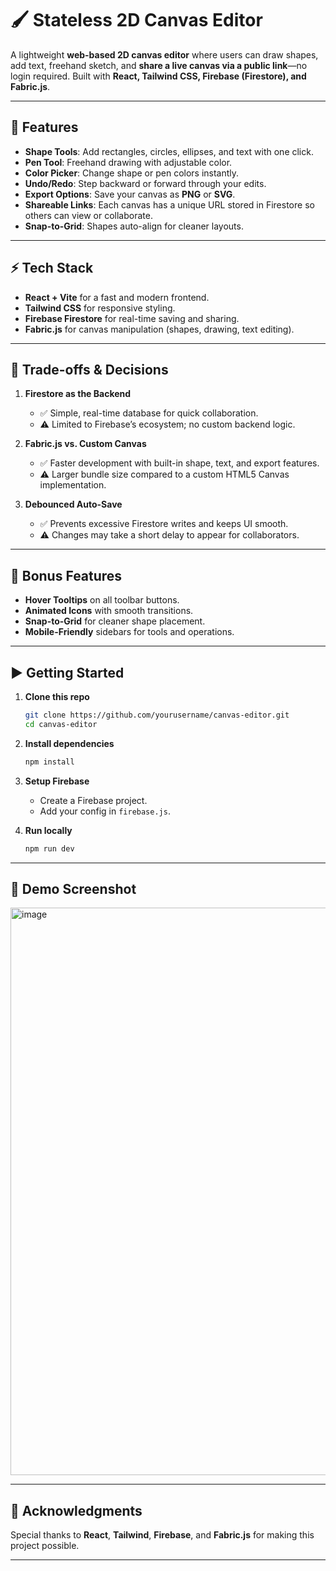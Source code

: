 
# 🖌️ Stateless 2D Canvas Editor

A lightweight **web-based 2D canvas editor** where users can draw shapes, add text, freehand sketch, and **share a live canvas via a public link**—no login required.
Built with **React, Tailwind CSS, Firebase (Firestore), and Fabric.js**.

---

## 🚀 Features

* **Shape Tools**: Add rectangles, circles, ellipses, and text with one click.
* **Pen Tool**: Freehand drawing with adjustable color.
* **Color Picker**: Change shape or pen colors instantly.
* **Undo/Redo**: Step backward or forward through your edits.
* **Export Options**: Save your canvas as **PNG** or **SVG**.
* **Shareable Links**: Each canvas has a unique URL stored in Firestore so others can view or collaborate.
* **Snap-to-Grid**: Shapes auto-align for cleaner layouts.

---

## ⚡ Tech Stack

* **React + Vite** for a fast and modern frontend.
* **Tailwind CSS** for responsive styling.
* **Firebase Firestore** for real-time saving and sharing.
* **Fabric.js** for canvas manipulation (shapes, drawing, text editing).

---

## 🔧 Trade-offs & Decisions

1. **Firestore as the Backend**

   * ✅ Simple, real-time database for quick collaboration.
   * ⚠️ Limited to Firebase’s ecosystem; no custom backend logic.

2. **Fabric.js vs. Custom Canvas**

   * ✅ Faster development with built-in shape, text, and export features.
   * ⚠️ Larger bundle size compared to a custom HTML5 Canvas implementation.

3. **Debounced Auto-Save**

   * ✅ Prevents excessive Firestore writes and keeps UI smooth.
   * ⚠️ Changes may take a short delay to appear for collaborators.

---

## 🎁 Bonus Features

* **Hover Tooltips** on all toolbar buttons.
* **Animated Icons** with smooth transitions.
* **Snap-to-Grid** for cleaner shape placement.
* **Mobile-Friendly** sidebars for tools and operations.

---

## ▶️ Getting Started

1. **Clone this repo**

   ```bash
   git clone https://github.com/yourusername/canvas-editor.git
   cd canvas-editor
   ```

2. **Install dependencies**

   ```bash
   npm install
   ```

3. **Setup Firebase**

   * Create a Firebase project.
   * Add your config in `firebase.js`.

4. **Run locally**

   ```bash
   npm run dev
   ```

---

## 📸 Demo Screenshot

<img width="1912" height="908" alt="image" src="https://github.com/user-attachments/assets/cae1f3d9-e815-4f47-beca-8bc1bbdcd44d" />


---

## 🙏 Acknowledgments

Special thanks to **React**, **Tailwind**, **Firebase**, and **Fabric.js** for making this project possible.

---
